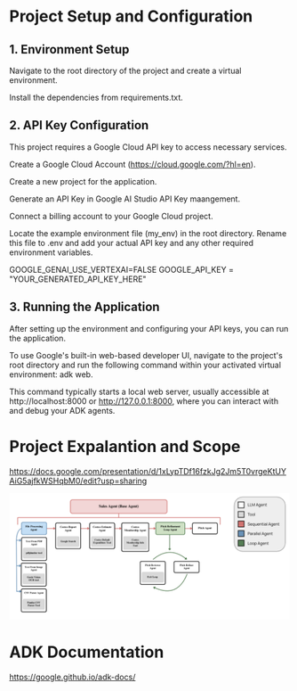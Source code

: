 # Project Setup and Configuration
## 1. Environment Setup
Navigate to the root directory of the project and create a virtual environment. 

Install the dependencies from requirements.txt.

## 2. API Key Configuration
This project requires a Google Cloud API key to access necessary services. 

Create a Google Cloud Account (https://cloud.google.com/?hl=en). 

Create a new project for the application. 

Generate an API Key in Google AI Studio API Key maangement. 

Connect a billing account to your Google Cloud project.

Locate the example environment file (my_env) in the root directory. Rename this file to .env and add your actual API key and any other required environment variables.

GOOGLE_GENAI_USE_VERTEXAI=FALSE
GOOGLE_API_KEY = "YOUR_GENERATED_API_KEY_HERE"

## 3. Running the Application
After setting up the environment and configuring your API keys, you can run the application. 

To use Google's built-in web-based developer UI, navigate to the project's root directory and run the following command within your activated virtual environment: adk web. 

This command typically starts a local web server, usually accessible at http://localhost:8000 or http://127.0.0.1:8000, where you can interact with and debug your ADK agents.

# Project Expalantion and Scope
https://docs.google.com/presentation/d/1xLypTDf16fzkJg2Jm5T0vrgeKtUYAiG5ajfkWSHqbM0/edit?usp=sharing

![Costco Workflow](costco_workflow.png)

# ADK Documentation
https://google.github.io/adk-docs/
